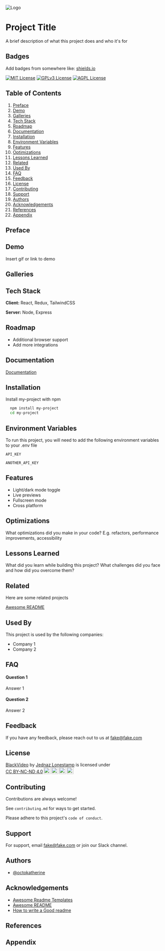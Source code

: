 ![Logo](https://dev-to-uploads.s3.amazonaws.com/uploads/articles/th5xamgrr6se0x5ro4g6.png)

# Project Title

A brief description of what this project does and who it's for

## Badges

Add badges from somewhere like: [shields.io](https://shields.io/)

[![MIT License](https://img.shields.io/badge/License-MIT-green.svg)](https://choosealicense.com/licenses/mit/)
[![GPLv3 License](https://img.shields.io/badge/License-GPL%20v3-yellow.svg)](https://opensource.org/licenses/)
[![AGPL License](https://img.shields.io/badge/license-AGPL-blue.svg)](http://www.gnu.org/licenses/agpl-3.0)

## Table of Contents
1. [Preface](#preface)
2. [Demo](#demo)
3. [Galleries](#galleries)
4. [Tech Stack](#tech-stack)
5. [Roadmap](#roadmap)
6. [Documentation](#documentation)
7. [Installation](#installation)
8. [Environment Variables](#environment-variables)
9. [Features](#features)
10. [Optimizations](#optimizations)
11. [Lessons Learned](#lessons-learned)
12. [Related](#related)
13. [Used By](#used-by)
14. [FAQ](#faq)
15. [Feedback](#feedback)
16. [License](#license)
17. [Contributing](#contributing)
18. [Support](#support)
19. [Authors](#authors)
20. [Acknowledgements](#acknowledgements)
21. [References](#references)
22. [Appendix](#appendix)

## Preface

## Demo

Insert gif or link to demo

## Galleries

## Tech Stack

**Client:** React, Redux, TailwindCSS

**Server:** Node, Express

## Roadmap

- Additional browser support
- Add more integrations

## Documentation

[Documentation](https://linktodocumentation)

## Installation

Install my-project with npm

```bash
  npm install my-project
  cd my-project
```
    
## Environment Variables

To run this project, you will need to add the following environment variables to your .env file

`API_KEY`

`ANOTHER_API_KEY`

## Features

- Light/dark mode toggle
- Live previews
- Fullscreen mode
- Cross platform

## Optimizations

What optimizations did you make in your code? E.g. refactors, performance improvements, accessibility

## Lessons Learned

What did you learn while building this project? What challenges did you face and how did you overcome them?

## Related

Here are some related projects

[Awesome README](https://github.com/matiassingers/awesome-readme)

## Used By

This project is used by the following companies:

- Company 1
- Company 2

## FAQ

#### Question 1

Answer 1

#### Question 2

Answer 2

## Feedback

If you have any feedback, please reach out to us at fake@fake.com

## License

<p xmlns:cc="http://creativecommons.org/ns#" xmlns:dct="http://purl.org/dc/terms/"><a property="dct:title" rel="cc:attributionURL" href="https://github.com/LoneStamp/BlackVideo">BlackVideo</a> by <a rel="cc:attributionURL dct:creator" property="cc:attributionName" href="https://github.com/LoneStamp">Jednaz Lonestamp</a> is licensed under <a href="https://creativecommons.org/licenses/by-nc-nd/4.0/?ref=chooser-v1" target="_blank" rel="license noopener noreferrer" style="display:inline-block;">CC BY-NC-ND 4.0<img style="height:22px!important;margin-left:3px;vertical-align:text-bottom;" src="https://mirrors.creativecommons.org/presskit/icons/cc.svg?ref=chooser-v1" alt=""><img style="height:22px!important;margin-left:3px;vertical-align:text-bottom;" src="https://mirrors.creativecommons.org/presskit/icons/by.svg?ref=chooser-v1" alt=""><img style="height:22px!important;margin-left:3px;vertical-align:text-bottom;" src="https://mirrors.creativecommons.org/presskit/icons/nc.svg?ref=chooser-v1" alt=""><img style="height:22px!important;margin-left:3px;vertical-align:text-bottom;" src="https://mirrors.creativecommons.org/presskit/icons/nd.svg?ref=chooser-v1" alt=""></a></p> 

## Contributing

Contributions are always welcome!

See `contributing.md` for ways to get started.

Please adhere to this project's `code of conduct`.

## Support

For support, email fake@fake.com or join our Slack channel.

## Authors

- [@octokatherine](https://www.github.com/octokatherine)

## Acknowledgements

- [Awesome Readme Templates](https://awesomeopensource.com/project/elangosundar/awesome-README-templates)
- [Awesome README](https://github.com/matiassingers/awesome-readme)
- [How to write a Good readme](https://bulldogjob.com/news/449-how-to-write-a-good-readme-for-your-github-project)

## References

## Appendix
